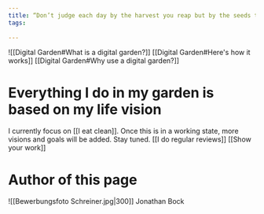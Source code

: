 ```yaml
---
title: “Don’t judge each day by the harvest you reap but by the seeds that you plant.” Ralph Waldo Emerson
tags:
  
---
```

![[Digital Garden#What is a digital garden?]]
[[Digital Garden#Here's how it works]]
[[Digital Garden#Why use a digital garden?]]
# Everything I do in my garden is based on my life vision
I currently focus on [[I eat clean]]. Once this is in a working state, more visions and goals will be added. Stay tuned.
[[I do regular reviews]]
[[Show your work]]
# Author of this page
![[Bewerbungsfoto Schreiner.jpg|300]]
Jonathan Bock